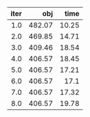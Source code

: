 |  iter |      obj |    time |
| -----:| --------:| -------:|
| $1.0$ | $482.07$ | $10.25$ |
| $2.0$ | $469.85$ | $14.71$ |
| $3.0$ | $409.46$ | $18.54$ |
| $4.0$ | $406.57$ | $18.45$ |
| $5.0$ | $406.57$ | $17.21$ |
| $6.0$ | $406.57$ |  $17.1$ |
| $7.0$ | $406.57$ | $17.32$ |
| $8.0$ | $406.57$ | $19.78$ |

